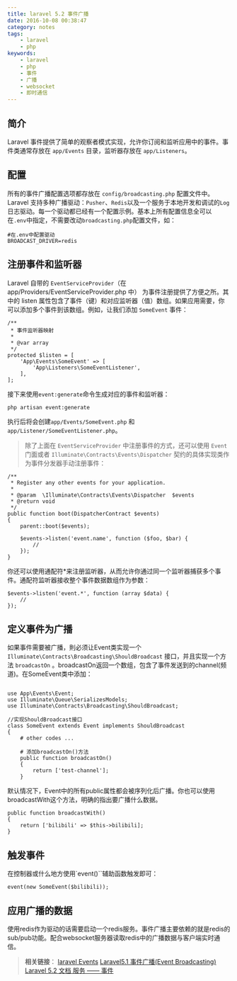 ```yaml
---
title: laravel 5.2 事件广播
date: 2016-10-08 00:38:47
category: notes
tags:
    - laravel
    - php
keywords:
    - laravel
    - php
    - 事件
    - 广播
    - websocket
    - 即时通信
---
```


## 简介

Laravel 事件提供了简单的观察者模式实现，允许你订阅和监听应用中的事件。事件类通常存放在 `app/Events` 目录，监听器存放在 `app/Listeners`。

## 配置

所有的事件广播配置选项都存放在 `config/broadcasting.php` 配置文件中。Laravel 支持多种广播驱动：`Pusher`、`Redis`以及一个服务于本地开发和调试的`Log`日志驱动。每一个驱动都已经有一个配置示例。基本上所有配置信息全可以在`.env`中指定，不需要改动`broadcasting.php`配置文件，如：

```
#在.env中配置驱动
BROADCAST_DRIVER=redis
```

<!-- more -->

## 注册事件和监听器

Laravel 自带的 `EventServiceProvider`（在 app/Providers/EventServiceProvider.php 中） 为事件注册提供了方便之所。其中的 listen 属性包含了事件（键）和对应监听器（值）数组。如果应用需要，你可以添加多个事件到该数组。例如，让我们添加 `SomeEvent` 事件：
```
/**
 * 事件监听器映射
 *
 * @var array
 */
protected $listen = [
    'App\Events\SomeEvent' => [
        'App\Listeners\SomeEventListener',
    ],
];
```

接下来使用`event:generate`命令生成对应的事件和监听器：

```
php artisan event:generate
```

执行后将会创建`app/Events/SomeEvent.php` 和 `app/Listener/SomeEventListener.php`。

>除了上面在 `EventServiceProvider` 中注册事件的方式，还可以使用 `Event` 门面或者 `Illuminate\Contracts\Events\Dispatcher` 契约的具体实现类作为事件分发器手动注册事件：

```
/**
 * Register any other events for your application.
 *
 * @param  \Illuminate\Contracts\Events\Dispatcher  $events
 * @return void
 */
public function boot(DispatcherContract $events)
{
    parent::boot($events);

    $events->listen('event.name', function ($foo, $bar) {
        //
    });
}
```

你还可以使用通配符*来注册监听器，从而允许你通过同一个监听器捕获多个事件。通配符监听器接收整个事件数据数组作为参数：

```
$events->listen('event.*', function (array $data) {
    //
});
```

## 定义事件为广播

如果事件需要被广播，則必须让Event类实现一个 `Illuminate\Contracts\Broadcasting\ShouldBroadcast` 接口，并且实现一个方法 `broadcastOn` 。broadcastOn返回一个数组，包含了事件发送到的channel(频道)。在SomeEvent类中添加：

```

use App\Events\Event;
use Illuminate\Queue\SerializesModels;
use Illuminate\Contracts\Broadcasting\ShouldBroadcast;

//实现ShouldBroadcast接口
class SomeEvent extends Event implements ShouldBroadcast
{
    # other codes ...

    # 添加broadcastOn()方法
    public function broadcastOn()
    {
        return ['test-channel'];
    }
```

默认情况下，Event中的所有public属性都会被序列化后广播。你也可以使用broadcastWith这个方法，明确的指出要广播什么数据。

```
public function broadcastWith()
{
    return ['bilibili' => $this->bilibili];
}
```

## 触发事件

在控制器或什么地方使用`event()``辅助函数触发即可：

```
event(new SomeEvent($bilibili));
```

## 应用广播的数据

使用redis作为驱动的话需要启动一个redis服务。事件广播主要依赖的就是redis的sub/pub功能。配合websocket服务器读取redis中的广播数据与客户端实时通信。

>__相关链接__：
>[laravel Events](https://laravel.com/docs/5.2/events)
>[Laravel5.1 事件广播(Event Broadcasting)](https://segmentfault.com/a/1190000002921506)
>[ Laravel 5.2 文档 服务 —— 事件](http://laravelacademy.org/post/3162.html)
<!--stackedit_data:
eyJoaXN0b3J5IjpbLTE5MjMzNjAyNjUsLTE5NDEzNjE4NDNdfQ
==
-->